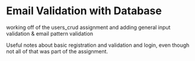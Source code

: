 # Email Validation with Database
working off of the users_crud assignment and adding general input validation & email pattern validation

Useful notes about basic registration and validation and login, even though not all of that was part of the assignment.

